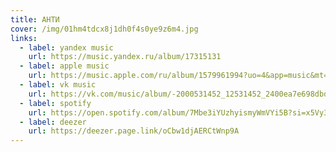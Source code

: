 ```yaml
---
title: АНТИ
cover: /img/01hm4tdcx8j1dh0f4s0ye9z6m4.jpg
links:
  - label: yandex music
    url: https://music.yandex.ru/album/17315131
  - label: apple music
    url: https://music.apple.com/ru/album/1579961994?uo=4&app=music&mt=1&at=1000lqjf&ct=bq&Is=1&ls=1
  - label: vk music
    url: https://vk.com/music/album/-2000531452_12531452_2400ea7e698dbd8109
  - label: spotify
    url: https://open.spotify.com/album/7Mbe3iYUzhyismyWmVYi5B?si=x5Vy3OasTHyPFYXYFwtYkQ&dl_branch=1
  - label: deezer
    url: https://deezer.page.link/oCbw1djAERCtWnp9A
---
```

